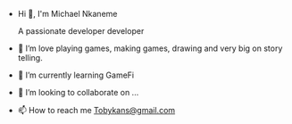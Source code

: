 - Hi 👋, I'm Michael Nkaneme  

  A passionate developer developer

- 👀 I’m love playing games, making games, drawing and very big on story telling.
- 🌱 I’m currently learning GameFi
- 💞️ I’m looking to collaborate on ...
- 📫 How to reach me Tobykans@gmail.com

<!---
Snapdragon19/Snapdragon19 is a ✨ special ✨ repository because its `README.md` (this file) appears on your GitHub profile.
You can click the Preview link to take a look at your changes.
--->
